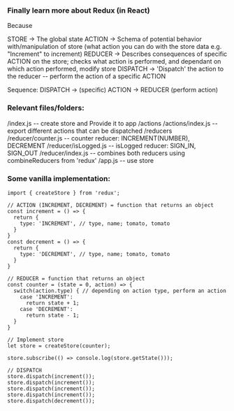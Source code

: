 ### Finally learn more about Redux (in React)

Because

STORE -> The global state
ACTION -> Schema of potential behavior with/manipulation of store (what action you can do with the store data e.g. "Increment" to increment)
REDUCER -> Describes consequences of specific ACTION on the store; checks what action is performed, and dependant on which action performed, modify store
DISPATCH -> 'Dispatch' the action to the reducer -- perform the action of a specific ACTION

Sequence: DISPATCH -> (specific) ACTION -> REDUCER (perform action)

### Relevant files/folders:

/index.js -- create store and Provide it to app
/actions
/actions/index.js -- export different actions that can be dispatched
/reducers
/reducer/counter.js -- counter reducer: INCREMENT(NUMBER), DECREMENT
/reducer/isLogged.js -- isLogged reducer: SIGN_IN, SIGN_OUT
/reducer/index.js -- combines both reducers using combineReducers from 'redux'
/app.js -- use store


### Some vanilla implementation:

```
import { createStore } from 'redux';

// ACTION (INCREMENT, DECREMENT) = function that returns an object
const increment = () => {
  return {
    type: 'INCREMENT', // type, name; tomato, tomato
  }
}
const decrement = () => {
  return {
    type: 'DECREMENT', // type, name; tomato, tomato
  }
}

// REDUCER = function that returns an object
const counter = (state = 0, action) => {
  switch(action.type) { // depending on action type, perform an action
    case 'INCREMENT':
      return state + 1;
    case 'DECREMENT':
      return state - 1;
  }
}

// Implement store
let store = createStore(counter);

store.subscribe(() => console.log(store.getState()));

// DISPATCH
store.dispatch(increment());
store.dispatch(increment());
store.dispatch(increment());
store.dispatch(increment());
store.dispatch(decrement());
```
